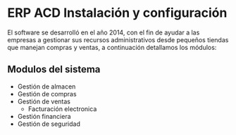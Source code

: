 # ERP ACD Instalación y configuración

El software se desarrolló  en el año 2014, con el fin de ayudar a las empresas a gestionar sus recursos administrativos desde pequeños tiendas que manejan compras y ventas, a continuación detallamos los módulos: 

## Modulos del sistema
- Gestión de almacen
- Gestión de compras
- Gestión de ventas
  - Facturación electronica
- Gestión financiera
- Gestión de seguridad
